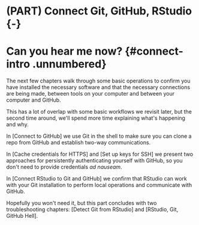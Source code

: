 # (PART) Connect Git, GitHub, RStudio {-} 

# Can you hear me now? {#connect-intro .unnumbered}

The next few chapters walk through some basic operations to confirm you have
installed the necessary software and that the necessary connections are being
made, between tools on your computer and between your computer and GitHub.

This has a lot of overlap with some basic workflows we revisit later, but the
second time around, we'll spend more time explaining what's happening and why.

In [Connect to GitHub] we use Git in the shell to make sure you can clone a repo
from GitHub and establish two-way communications.

In [Cache credentials for HTTPS] and [Set up keys for SSH] we present two
approaches for persistently authenticating yourself with GitHub, so you don't
need to provide credentials *ad nauseam*.

In [Connect RStudio to Git and GitHub] we confirm that RStudio can work with
your Git installation to perform local operations and communicate with GitHub.

Hopefully you won't need it, but this part concludes with two troubleshooting
chapters: [Detect Git from RStudio] and [RStudio, Git, GitHub Hell].
